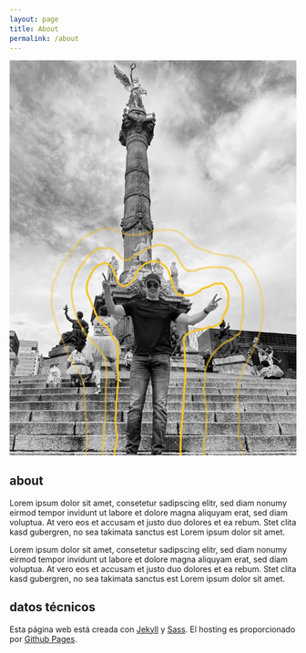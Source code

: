 ```yaml
---
layout: page
title: About
permalink: /about
---
```

<article class="pa3 pa5-ns mw7 center">
  <div class="mb4 flex justify-center">
    <img src="assets/alan.jpg" class="w-auto h-auto mw-100 mw-90-ns mw-80-l" alt="Photo of outer space">
  </div>
  <div>
    <h1 class="dark-gray f5 f4-l mt0">about</h1>
    <p class="f6 f5-l lh-copy">
      Lorem ipsum dolor sit amet, consetetur sadipscing elitr, sed diam nonumy eirmod
      tempor invidunt ut labore et dolore magna aliquyam erat, sed diam voluptua. At
      vero eos et accusam et justo duo dolores et ea rebum. Stet clita kasd gubergren,
      no sea takimata sanctus est Lorem ipsum dolor sit amet.
    </p>
    <p class="f6 f5-l lh-copy">
      Lorem ipsum dolor sit amet, consetetur sadipscing elitr, sed diam nonumy eirmod
      tempor invidunt ut labore et dolore magna aliquyam erat, sed diam voluptua. At
      vero eos et accusam et justo duo dolores et ea rebum. Stet clita kasd gubergren,
      no sea takimata sanctus est Lorem ipsum dolor sit amet.
    </p>
  </div>
</article>
<article class="pa3 pa5-ns mw7 center">
  <div>
    <h2 class="dark-gray f5 f4-l mt0">datos técnicos</h2>
    <p class="f6 f5-l lh-copy">
      Esta página web está creada con <a class="link dim dark-gray underline" href="https://jekyllrb.com/" target="_blank">Jekyll</a> y <a class="link dim dark-gray underline" href="https://sass-lang.com/" target="_blank">Sass</a>. El hosting es proporcionado por <a class="link dim dark-gray underline" href="https://pages.github.com/" target="_blank">Github Pages</a>.
    </p>
  </div>
</article>



